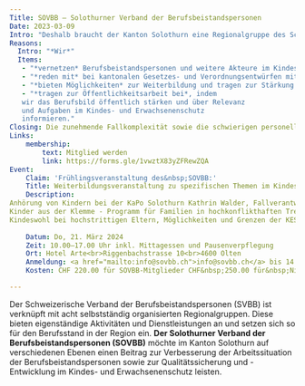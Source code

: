 ```yaml
---
Title: SOVBB – Solothurner Verband der Berufsbeistandspersonen
Date: 2023-03-09
Intro: "Deshalb braucht der Kanton Solothurn eine Regionalgruppe des Schweizerischen Verbands der Berufsbeistandspersonen:"
Reasons:
  Intro: "*Wir*"
  Items:
   - "*vernetzen* Berufsbeistandspersonen und weitere Akteure im Kindes- und Erwachsenenschutz im Kanton Solothurn und fördern den fachlichen Austausch."
   - "*reden mit* bei kantonalen Gesetzes- und Verordnungsentwürfen mit Relevanz für den Kindes- und Erwachsenenschutz und vertreten die Interessen unserer Mitglieder."
   - "*bieten Möglichkeiten* zur Weiterbildung und tragen zur Stärkung der Berufsidentität bei."
   - "*tragen zur Öffentlichkeitsarbeit bei*, indem
   wir das Berufsbild öffentlich stärken und über Relevanz
   und Aufgaben im Kindes- und Erwachsenenschutz
   informieren."
Closing: Die zunehmende Fallkomplexität sowie die schwierigen personellen Entwicklungen im Kindes- und Erwachsenenschutz stellen die Berufsbeistandspersonen vor grosse Herausforderungen im Berufsalltag. Wir sind daher überzeugt, mit unseren Dienstleistungen ein wichtiges Gefäss für die im Kanton Solothurn tätigen Berufsbeistandspersonen zu bieten!
Links:
    membership:
        text: Mitglied werden
        link: https://forms.gle/1vwztX83yZFRewZQA
Event:
    Claim: 'Frühlingsveranstaltung des&nbsp;SOVBB:'
    Title: Weiterbildungsveranstaltung zu spezifischen Themen im Kindesschutz
    Description:
Anhörung von Kindern bei der KaPo Solothurn Kathrin Walder, Fallverantwortliche Kindsanhörung und Opferhilfe<br>
Kinder aus der Klemme - Programm für Familien in hochkonflikthaften Trennungen<br> 
Kindeswohl bei hochstrittigen Eltern, Möglichkeiten und Grenzen der KESB
      
    Datum: Do, 21. März 2024
    Zeit: 10.00–17.00 Uhr inkl. Mittagessen und Pausenverpflegung
    Ort: Hotel Arte<br>Riggenbachstrasse 10<br>4600 Olten
    Anmeldung: <a href="mailto:info@sovbb.ch">info@sovbb.ch</a> bis 14.03.2024
    Kosten: CHF 220.00 für SOVBB-Mitglieder CHF&nbsp;250.00 für&nbsp;Nichtmitglieder

---
```

Der Schweizerische Verband der Berufsbeistandspersonen (SVBB) ist verknüpft mit acht
selbstständig organisierten Regionalgruppen. Diese bieten eigenständige Aktivitäten
und Dienstleistungen an und setzen sich so für den Berufsstand in der Region ein.
**Der Solothurner Verband der Berufsbeistandspersonen (SOVBB)** möchte im Kanton Solothurn
auf verschiedenen Ebenen einen Beitrag zur Verbesserung der Arbeitssituation der
Berufsbeistandspersonen sowie zur Qualitätssicherung und -Entwicklung im Kindes- und
Erwachsenenschutz leisten.

